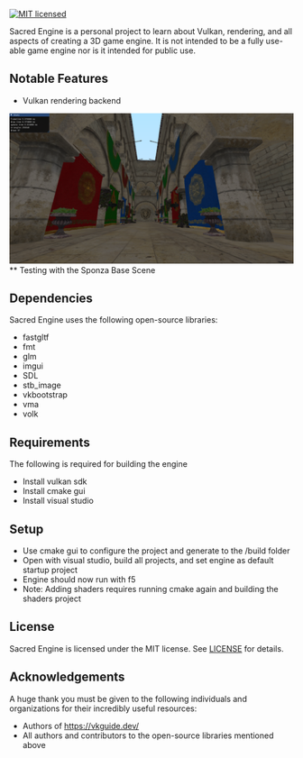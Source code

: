 [![MIT licensed](https://img.shields.io/badge/license-MIT-blue.svg)](LICENSE)

Sacred Engine is a personal project to learn about Vulkan, rendering, and all aspects of creating a 3D game engine. It is not intended to be a fully use-able game engine nor is it intended for public use.

## Notable Features
- Vulkan rendering backend

![](github/images/se_sponza_screenshot_01.png)
** Testing with the Sponza Base Scene

## Dependencies
Sacred Engine uses the following open-source libraries:
 - fastgltf
 - fmt
 - glm
 - imgui
 - SDL
 - stb_image
 - vkbootstrap
 - vma
 - volk
 
## Requirements
The following is required for building the engine
 - Install vulkan sdk
 - Install cmake gui
 - Install visual studio

## Setup
 - Use cmake gui to configure the project and generate to the /build folder
 - Open with visual studio, build all projects, and set engine as default startup project
 - Engine should now run with f5
 - Note: Adding shaders requires running cmake again and building the shaders project
 
 ## License
Sacred Engine is licensed under the MIT license. See [LICENSE](LICENSE) for details.

## Acknowledgements
A huge thank you must be given to the following individuals and organizations for their incredibly useful resources:
 - Authors of https://vkguide.dev/
 - All authors and contributors to the open-source libraries mentioned above
 



